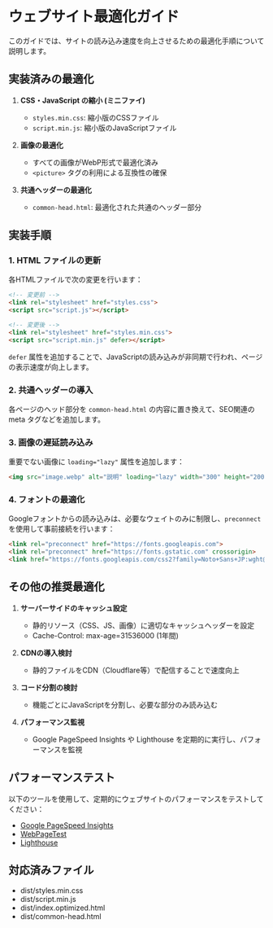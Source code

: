 # ウェブサイト最適化ガイド

このガイドでは、サイトの読み込み速度を向上させるための最適化手順について説明します。

## 実装済みの最適化

1. **CSS・JavaScript の縮小 (ミニファイ)**
   - `styles.min.css`: 縮小版のCSSファイル
   - `script.min.js`: 縮小版のJavaScriptファイル

2. **画像の最適化**
   - すべての画像がWebP形式で最適化済み
   - `<picture>` タグの利用による互換性の確保

3. **共通ヘッダーの最適化**
   - `common-head.html`: 最適化された共通のヘッダー部分

## 実装手順

### 1. HTML ファイルの更新

各HTMLファイルで次の変更を行います：

```html
<!-- 変更前 -->
<link rel="stylesheet" href="styles.css">
<script src="script.js"></script>

<!-- 変更後 -->
<link rel="stylesheet" href="styles.min.css">
<script src="script.min.js" defer></script>
```

`defer` 属性を追加することで、JavaScriptの読み込みが非同期で行われ、ページの表示速度が向上します。

### 2. 共通ヘッダーの導入

各ページのヘッド部分を `common-head.html` の内容に置き換えて、SEO関連の meta タグなどを追加します。

### 3. 画像の遅延読み込み

重要でない画像に `loading="lazy"` 属性を追加します：

```html
<img src="image.webp" alt="説明" loading="lazy" width="300" height="200">
```

### 4. フォントの最適化

Googleフォントからの読み込みは、必要なウェイトのみに制限し、`preconnect` を使用して事前接続を行います：

```html
<link rel="preconnect" href="https://fonts.googleapis.com">
<link rel="preconnect" href="https://fonts.gstatic.com" crossorigin>
<link href="https://fonts.googleapis.com/css2?family=Noto+Sans+JP:wght@300;400;500;700&family=Inter:wght@400;500;600;700&display=swap" rel="stylesheet">
```

## その他の推奨最適化

1. **サーバーサイドのキャッシュ設定**
   - 静的リソース（CSS、JS、画像）に適切なキャッシュヘッダーを設定
   - Cache-Control: max-age=31536000 (1年間)

2. **CDNの導入検討**
   - 静的ファイルをCDN（Cloudflare等）で配信することで速度向上

3. **コード分割の検討**
   - 機能ごとにJavaScriptを分割し、必要な部分のみ読み込む

4. **パフォーマンス監視**
   - Google PageSpeed Insights や Lighthouse を定期的に実行し、パフォーマンスを監視

## パフォーマンステスト

以下のツールを使用して、定期的にウェブサイトのパフォーマンスをテストしてください：

- [Google PageSpeed Insights](https://pagespeed.web.dev/)
- [WebPageTest](https://www.webpagetest.org/)
- [Lighthouse](https://developers.google.com/web/tools/lighthouse)

## 対応済みファイル

- dist/styles.min.css
- dist/script.min.js
- dist/index.optimized.html
- dist/common-head.html